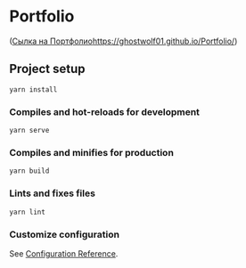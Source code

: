 # Portfolio 
([Сылка на Портфолио](https://ghostwolf01.github.io/Portfolio/)https://ghostwolf01.github.io/Portfolio/)

## Project setup
```
yarn install
```

### Compiles and hot-reloads for development
```
yarn serve
```

### Compiles and minifies for production
```
yarn build
```

### Lints and fixes files
```
yarn lint
```

### Customize configuration
See [Configuration Reference](https://cli.vuejs.org/config/).
